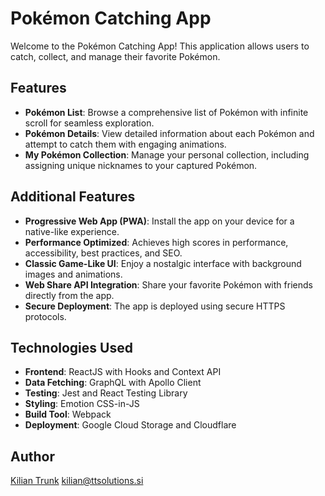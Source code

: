 # Pokémon Catching App

Welcome to the Pokémon Catching App! This application allows users to catch, collect, and manage their favorite Pokémon.

## Features

- **Pokémon List**: Browse a comprehensive list of Pokémon with infinite scroll for seamless exploration.
- **Pokémon Details**: View detailed information about each Pokémon and attempt to catch them with engaging animations.
- **My Pokémon Collection**: Manage your personal collection, including assigning unique nicknames to your captured Pokémon.

## Additional Features

- **Progressive Web App (PWA)**: Install the app on your device for a native-like experience.
- **Performance Optimized**: Achieves high scores in performance, accessibility, best practices, and SEO.
- **Classic Game-Like UI**: Enjoy a nostalgic interface with background images and animations.
- **Web Share API Integration**: Share your favorite Pokémon with friends directly from the app.
- **Secure Deployment**: The app is deployed using secure HTTPS protocols.

## Technologies Used

- **Frontend**: ReactJS with Hooks and Context API
- **Data Fetching**: GraphQL with Apollo Client
- **Testing**: Jest and React Testing Library
- **Styling**: Emotion CSS-in-JS
- **Build Tool**: Webpack
- **Deployment**: Google Cloud Storage and Cloudflare

## Author
[Kilian Trunk](https://www.linkedin.com/in/kilian-trunk-8b9563278/)
[kilian@ttsolutions.si](https://ttsolutions.si/)
